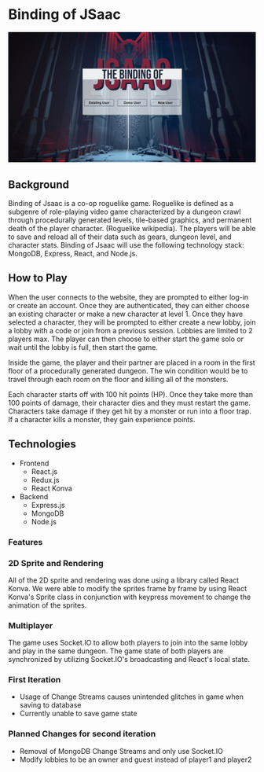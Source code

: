 # Binding of JSaac
![](intro.jpg)
## Background
Binding of Jsaac is a co-op roguelike game. Roguelike is defined as a subgenre of role-playing video game characterized by a dungeon crawl through procedurally generated levels, tile-based graphics, and permanent death of the player character. (Roguelike wikipedia). The players will be able to save and reload all of their data such as gears, dungeon level, and character stats. Binding of Jsaac will use the following technology stack: MongoDB, Express, React, and Node.js.

## How to Play
When the user connects to the website, they are prompted to either log-in or create an account. Once they are authenticated, they can either choose an existing character or make a new character at level 1. Once they have selected a character, they will be prompted to either create a new lobby, join a lobby with a code or join from a previous session. Lobbies are limited to 2 players max. The player can then choose to either start the game solo or wait until the lobby is full, then start the game.

Inside the game, the player and their partner are placed in a room in the first floor of a procedurally generated dungeon. The win condition would be to travel through each room on the floor and killing all of the monsters.

Each character starts off with 100 hit points (HP). Once they take more than 100 points of damage, their character dies and they must restart the game. Characters take damage if they get hit by a monster or run into a floor trap. If a character kills a monster, they gain experience points.

## Technologies
* Frontend
  * React.js
  * Redux.js
  * React Konva
* Backend
  * Express.js
  * MongoDB
  * Node.js
  
### Features

### 2D Sprite and Rendering
All of the 2D sprite and rendering was done using a library called React Konva. We were able to modify the sprites frame by frame by using React Konva's Sprite class in conjunction with keypress movement to change the animation of the sprites. 

### Multiplayer
The game uses Socket.IO to allow both players to join into the same lobby and play in the same dungeon. The game state of both players are synchronized by utilizing Socket.IO's broadcasting and React's local state.

### First Iteration
* Usage of Change Streams causes unintended glitches in game when saving to database
* Currently unable to save game state
### Planned Changes for second iteration
* Removal of MongoDB Change Streams and only use Socket.IO
* Modify lobbies to be an owner and guest instead of player1 and player2

